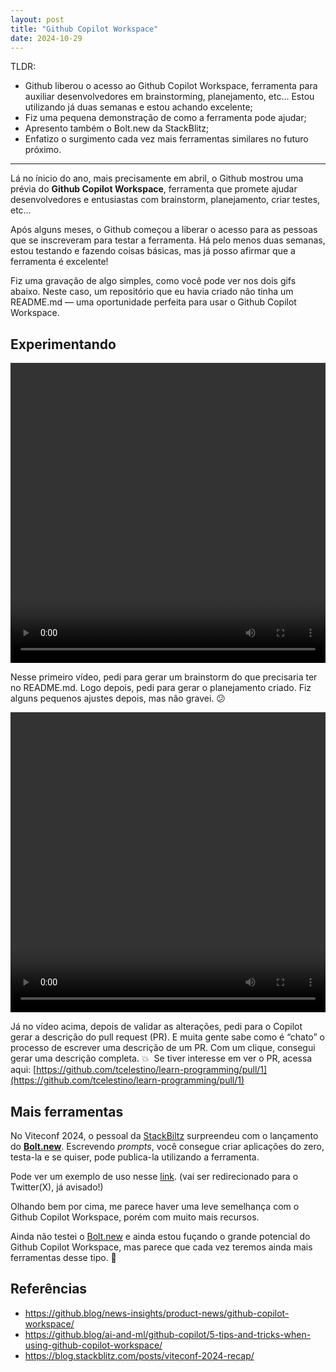 ```yaml
---
layout: post
title: "Github Copilot Workspace"
date: 2024-10-29
---
```

TLDR:

- Github liberou o acesso ao Github Copilot Workspace, ferramenta para auxiliar desenvolvedores em brainstorming, planejamento, etc… Estou utilizando já duas semanas e estou achando excelente;
- Fiz uma pequena demonstração de como a ferramenta pode ajudar;
- Apresento também o Bolt.new da StackBlitz;
- Enfatizo o surgimento cada vez mais ferramentas similares no futuro próximo.
---

Lá no ínicio do ano, mais precisamente em abril, o Github mostrou uma prévia do **Github Copilot Workspace**, ferramenta que promete ajudar desenvolvedores e entusiastas com brainstorm, planejamento, criar testes, etc…

Após alguns meses, o Github começou a liberar o acesso para as pessoas que se inscreveram para testar a ferramenta. Há pelo menos duas semanas, estou testando e fazendo coisas básicas, mas já posso afirmar que a ferramenta é excelente!

Fiz uma gravação de algo simples, como você pode ver nos dois gifs abaixo. Neste caso, um repositório que eu havia criado não tinha um README.md — uma oportunidade perfeita para usar o Github Copilot Workspace.

## Experimentando

<video width="100%" height="480" controls>
  <source src="https://i.imgur.com/RPtGXTD.mp4" type="video/mp4">
  Seu navegador não suporta o elemento de vídeo. Assista aqui: https://imgur.com/gallery/github-copilot-workspace-beta-phaItCC
</video>

Nesse primeiro vídeo, pedi para gerar um brainstorm do que precisaria ter no README.md. Logo depois, pedi para gerar o planejamento criado. Fiz alguns pequenos ajustes depois, mas não gravei. 😕

<video width="100%" height="480" controls>
  <source src="https://i.imgur.com/afWblM8.mp4" type="video/mp4">
  Seu navegador não suporta o elemento de vídeo. Assista aqui: https://imgur.com/gallery/github-copilot-workspace-beta-phaItCC
</video>

Já no vídeo acima, depois de validar as alterações, pedi para o Copilot gerar a descrição do pull request (PR). E muita gente sabe como é “chato” o processo de escrever uma descrição de um PR. Com um clique, consegui gerar uma descrição completa. 💥  Se tiver interesse em ver o PR, acessa aqui: [https://github.com/tcelestino/learn-programming/pull/1](https://github.com/tcelestino/learn-programming/pull/1)

## Mais ferramentas

No Viteconf 2024, o pessoal da [StackBiltz](https://stackblitz.com/) surpreendeu com o lançamento do [**Bolt.new**](https://bolt.new/). Escrevendo *prompts*, você consegue criar aplicações do zero, testa-la e se quiser, pode publica-la utilizando a ferramenta.

Pode ver um exemplo de uso  nesse [link](https://x.com/stackblitz/status/1841873251313844631). (vai ser redirecionado para o Twitter(X), já avisado!)

Olhando bem por cima, me parece haver uma leve semelhança com o Github Copilot Workspace, porém com muito mais recursos.

Ainda não testei o [Bolt.new](http://Bolt.new) e ainda estou fuçando o grande potencial do Github Copilot Workspace, mas parece que cada vez teremos ainda mais ferramentas desse tipo. 👀

## Referências

- https://github.blog/news-insights/product-news/github-copilot-workspace/
- https://github.blog/ai-and-ml/github-copilot/5-tips-and-tricks-when-using-github-copilot-workspace/
- https://blog.stackblitz.com/posts/viteconf-2024-recap/
